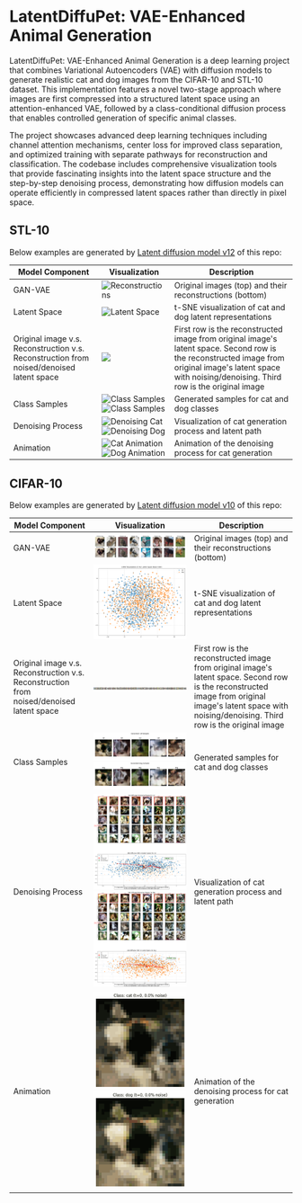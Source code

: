 # LatentDiffuPet: VAE-Enhanced Animal Generation

LatentDiffuPet: VAE-Enhanced Animal Generation is a deep learning project that combines Variational Autoencoders (VAE) with diffusion models to generate realistic cat and dog images from the CIFAR-10 and STL-10 dataset. This implementation features a novel two-stage approach where images are first compressed into a structured latent space using an attention-enhanced VAE, followed by a class-conditional diffusion process that enables controlled generation of specific animal classes.

The project showcases advanced deep learning techniques including channel attention mechanisms, center loss for improved class separation, and optimized training with separate pathways for reconstruction and classification. The codebase includes comprehensive visualization tools that provide fascinating insights into the latent space structure and the step-by-step denoising process, demonstrating how diffusion models can operate efficiently in compressed latent spaces rather than directly in pixel space.

## STL-10

Below examples are generated by [Latent diffusion model v12](https://github.com/ynyeh0221/conditional-cat-dog-generative-latent-diffusion/tree/main/v12) of this repo:

Model Component | Visualization | Description |
|-----------------|---------------|-------------|
| GAN-VAE | ![Reconstructions](https://github.com/ynyeh0221/CIFAR10-cat-dog-generative-latent-diffusion/blob/main/v12/output/reconstruction/vae_reconstruction_epoch_10000.png) | Original images (top) and their reconstructions (bottom) |
| Latent Space | ![Latent Space](https://github.com/ynyeh0221/CIFAR10-cat-dog-generative-latent-diffusion/blob/main/v12/output/latent_space/vae_latent_space_epoch_10000.png) | t-SNE visualization of cat and dog latent representations |
| Original image v.s. Reconstruction v.s. Reconstruction from noised/denoised latent space | ![](https://github.com/ynyeh0221/CIFAR10-cat-dog-generative-latent-diffusion/blob/main/v12/output/diffusion_latent_space_comparison/latent_comparison_epoch_6700.png) | First row is the reconstructed image from original image's latent space. Second row is the reconstructed image from original image's latent space with noising/denoising. Third row is the original image |
| Class Samples | ![Class Samples](https://github.com/ynyeh0221/CIFAR10-cat-dog-generative-latent-diffusion/blob/main/v12/output/diffusion_sample_result/sample_class_cat_epoch_6700.png)![Class Samples](https://github.com/ynyeh0221/CIFAR10-cat-dog-generative-latent-diffusion/blob/main/v12/output/diffusion_sample_result/sample_class_dog_epoch_6700.png) | Generated samples for cat and dog classes |
| Denoising Process | ![Denoising Cat](https://github.com/ynyeh0221/CIFAR10-cat-dog-generative-latent-diffusion/blob/main/v12/output/diffusion_path/denoising_path_cat_epoch_6700.png)![Denoising Dog](https://github.com/ynyeh0221/CIFAR10-cat-dog-generative-latent-diffusion/blob/main/v12/output/diffusion_path/denoising_path_dog_epoch_6700.png) | Visualization of cat generation process and latent path |
| Animation | ![Cat Animation](https://github.com/ynyeh0221/CIFAR10-cat-dog-generative-latent-diffusion/blob/main/v12/animination/diffusion_animation_cat_epoch_6700.gif)![Dog Animation](https://github.com/ynyeh0221/CIFAR10-cat-dog-generative-latent-diffusion/blob/main/v12/animination/diffusion_animation_dog_epoch_6700.gif) | Animation of the denoising process for cat generation |

## CIFAR-10

Below examples are generated by [Latent diffusion model v10](https://github.com/ynyeh0221/CIFAR10-cat-dog-generative-latent-diffusion/tree/main/v10) of this repo:

 Model Component | Visualization | Description |
|-----------------|---------------|-------------|
| GAN-VAE | ![Reconstructions](https://github.com/ynyeh0221/CIFAR10-cat-dog-generative-latent-diffusion/blob/main/v10/output/reconstruction/vae_reconstruction_epoch_800.png) | Original images (top) and their reconstructions (bottom) |
| Latent Space | ![Latent Space](https://github.com/ynyeh0221/CIFAR10-cat-dog-generative-latent-diffusion/blob/main/v10/output/latent_space/vae_latent_space_epoch_800.png) | t-SNE visualization of cat and dog latent representations |
| Original image v.s. Reconstruction v.s. Reconstruction from noised/denoised latent space | ![](https://github.com/ynyeh0221/CIFAR10-cat-dog-generative-latent-diffusion/blob/main/v10/output/diffusion_latent_space_comparison/latent_comparison_epoch_800.png) | First row is the reconstructed image from original image's latent space. Second row is the reconstructed image from original image's latent space with noising/denoising. Third row is the original image |
| Class Samples | ![Class Samples](https://github.com/ynyeh0221/CIFAR10-cat-dog-generative-latent-diffusion/blob/main/v10/output/diffusion_sample_result/sample_class_cat_epoch_800.png)![Class Samples](https://github.com/ynyeh0221/CIFAR10-cat-dog-generative-latent-diffusion/blob/main/v10/output/diffusion_sample_result/sample_class_dog_epoch_800.png) | Generated samples for cat and dog classes |
| Denoising Process | ![Denoising Cat](https://github.com/ynyeh0221/CIFAR10-cat-dog-generative-latent-diffusion/blob/main/v10/output/diffusion_path/denoising_path_cat_epoch_800.png)![Denoising Dog](https://github.com/ynyeh0221/CIFAR10-cat-dog-generative-latent-diffusion/blob/main/v10/output/diffusion_path/denoising_path_dog_epoch_800.png) | Visualization of cat generation process and latent path |
| Animation | ![Cat Animation](https://github.com/ynyeh0221/CIFAR10-cat-dog-generative-latent-diffusion/blob/main/v10/output/diffusion_animination/diffusion_animation_cat_epoch_800.gif)![Dog Animation](https://github.com/ynyeh0221/CIFAR10-cat-dog-generative-latent-diffusion/blob/main/v10/output/diffusion_animination/diffusion_animation_dog_epoch_800.gif) | Animation of the denoising process for cat generation |


